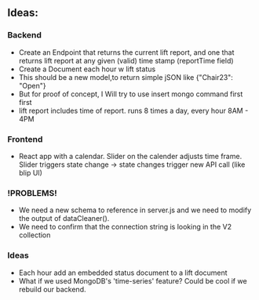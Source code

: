 ## Ideas:

### Backend
- Create an Endpoint that returns the current lift report, and one that returns lift report at any given (valid) time stamp (reportTime field)
- Create a Document each hour w lift status
- This should be a new model,to return simple jSON like {"Chair23": "Open"}
- But for proof of concept, I Will try to use insert mongo command first first
- lift report includes time of report. runs 8 times a day, every hour 8AM - 4PM

### Frontend
- React app with a calendar. Slider on the calender adjusts time frame. Slider triggers state change -> state changes trigger new API call (like blip UI)

### !PROBLEMS!

- We need a new schema to reference in server.js and we need to modify the output of dataCleaner().
- We need to confirm that the connection string is looking in the V2 collection

### Ideas
- Each hour add an embedded status document to a lift document
- What if we used MongoDB's 'time-series' feature? Could be cool if we rebuild our backend.